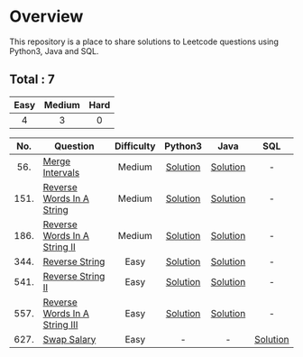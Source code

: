 # Overview

This repository is a place to share solutions to Leetcode questions using Python3, Java and SQL.


## Total : 7

| Easy | Medium | Hard |
|:----:|:------:|:----:|
|  4   |    3   |   0  |


| No. | Question | Difficulty | Python3 | Java | SQL |
|:---:|----------|:----------:|:-------:|:----:|:---:|
| 56. | [Merge Intervals](https://leetcode.com/problems/merge-intervals/) | Medium | [Solution](https://github.com/ezryn-zaharoff/leetcode-python/blob/master/python3/Q56_merge_intervals.py) | [Solution](https://github.com/ezryn-zaharoff/leetcode-python/blob/master/java/Q56_merge_intervals.java) | - |
| 151. | [Reverse Words In A String](https://leetcode.com/problems/reverse-words-in-a-string/) | Medium | [Solution](https://github.com/ezryn-zaharoff/leetcode-python/blob/master/python3/Q151_reverse_words_in_a_string.py) | [Solution](https://github.com/ezryn-zaharoff/leetcode-python/blob/master/java/Q151_reverse_words_in_a_string.java) | - |
| 186. | [Reverse Words In A String II](https://leetcode.com/problems/reverse-words-in-a-string-ii/) | Medium | [Solution](https://github.com/ezryn-zaharoff/leetcode-python/blob/master/python3/Q186_reverse_words_in_a_string_ii.py) | [Solution](https://github.com/ezryn-zaharoff/leetcode-python/blob/master/java/Q186_reverse_words_in_a_string_ii.java) | - |
| 344. | [Reverse String](https://leetcode.com/problems/reverse-string/) | Easy | [Solution](https://github.com/ezryn-zaharoff/leetcode-java/blob/master/python3/Q344_reverse_string.py) | [Solution](https://github.com/ezryn-zaharoff/leetcode-java/blob/master/java/Q344_reverse_string.java) | - |
| 541. | [Reverse String II](https://leetcode.com/problems/reverse-string-ii/) | Easy | [Solution](https://github.com/ezryn-zaharoff/leetcode-java/blob/master/python3/Q344_reverse_string_ii.py) | [Solution](https://github.com/ezryn-zaharoff/leetcode-java/blob/master/java/Q344_reverse_string_ii.java) | - |
| 557. | [Reverse Words In A String III](https://leetcode.com/problems/reverse-words-in-a-string-iii/) | Easy | [Solution](https://github.com/ezryn-zaharoff/leetcode-java/blob/master/python3/Q557_reverse_words_in_a_string_iii.py) | [Solution](https://github.com/ezryn-zaharoff/leetcode-java/blob/master/java/Q557_reverse_words_in_a_string_iii.java) | - |
| 627. | [Swap Salary](https://leetcode.com/problems/swap-salary/) | Easy | - | - | [Solution](https://github.com/ezryn-zaharoff/leetcode-java/blob/master/sql/Q627_swap_salary.sql) |
